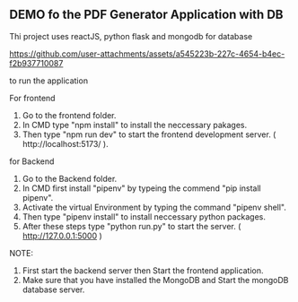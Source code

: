 

## DEMO fo the PDF Generator Application with DB

Thi project uses reactJS, python flask and mongodb for database



https://github.com/user-attachments/assets/a545223b-227c-4654-b4ec-f2b937710087


to run the application

For frontend 
1. Go to the frontend folder.
2. In CMD type "npm install" to install the neccessary pakages.
3. Then type "npm run dev" to start the frontend development server. ( http://localhost:5173/ ).

for Backend 
1. Go to the Backend folder.
2. In CMD first install "pipenv" by typeing the commend "pip install pipenv".
3. Activate the virtual Environment by typing the command "pipenv shell".
4. Then type "pipenv install" to install neccessary python packages.
5. After these steps type "python run.py" to start the server. ( http://127.0.0.1:5000 )

NOTE:
1. First start the backend server then Start the frontend application.
2. Make sure that you have installed the MongoDB and Start the mongoDB database server.

